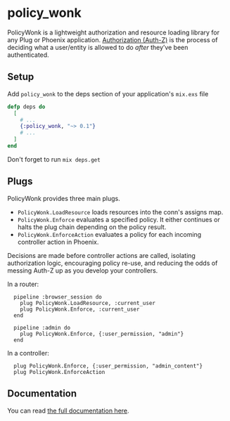 policy_wonk
========

PolicyWonk is a lightweight authorization and resource loading library for any Plug or Phoenix application. [Authorization (Auth-Z)](https://en.wikipedia.org/wiki/Authorization) is the process of deciding what a user/entity is allowed to do _after_ they’ve been authenticated.


## Setup

Add `policy_wonk` to the deps section of your application's `mix.exs` file

```elixir
defp deps do
  [
    # ...
    {:policy_wonk, "~> 0.1"}
    # ...
  ]
end
```

Don't forget to run `mix deps.get`

## Plugs

PolicyWonk provides three main plugs.

* `PolicyWonk.LoadResource` loads resources into the conn's assigns map. 
* `PolicyWonk.Enforce` evaluates a specified policy. It either continues or halts the plug chain depending on the policy result.
* `PolicyWonk.EnforceAction` evaluates a policy for each incoming controller action in Phoenix.

Decisions are made before controller actions are called, isolating authorization logic, encouraging policy re-use, and reducing the odds of messing Auth-Z up as you develop your controllers.

In a router:

      pipeline :browser_session do
        plug PolicyWonk.LoadResource, :current_user
        plug PolicyWonk.Enforce, :current_user
      end
      
      pipeline :admin do
        plug PolicyWonk.Enforce, {:user_permission, "admin"}
      end

In a controller:

      plug PolicyWonk.Enforce, {:user_permission, "admin_content"}
      plug PolicyWonk.EnforceAction


## Documentation

You can read [the full documentation here](https://hexdocs.pm/policy_wonk).

